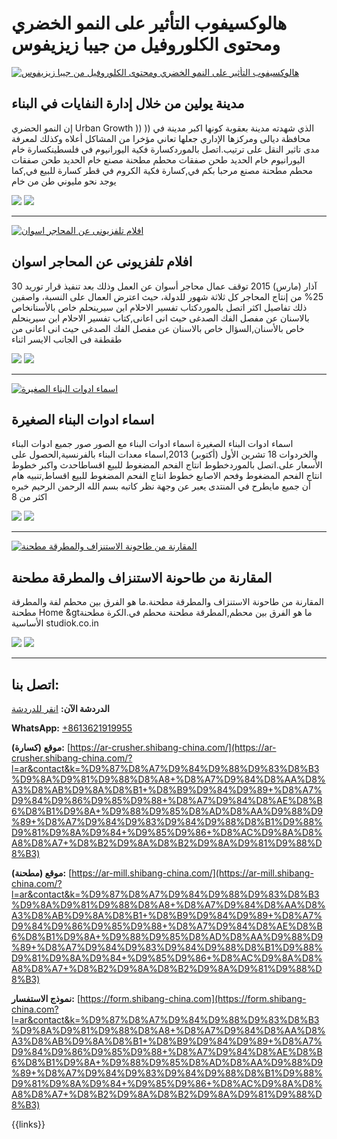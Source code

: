 # هالوكسيفوب التأثير على النمو الخضري ومحتوى الكلوروفيل من جيبا زيزيفوس

<a href="https://swt.shibang-china.com/?n=lxq&l=ar&img&k=%D9%87%D8%A7%D9%84%D9%88%D9%83%D8%B3%D9%8A%D9%81%D9%88%D8%A8+%D8%A7%D9%84%D8%AA%D8%A3%D8%AB%D9%8A%D8%B1+%D8%B9%D9%84%D9%89+%D8%A7%D9%84%D9%86%D9%85%D9%88+%D8%A7%D9%84%D8%AE%D8%B6%D8%B1%D9%8A+%D9%88%D9%85%D8%AD%D8%AA%D9%88%D9%89+%D8%A7%D9%84%D9%83%D9%84%D9%88%D8%B1%D9%88%D9%81%D9%8A%D9%84+%D9%85%D9%86+%D8%AC%D9%8A%D8%A8%D8%A7+%D8%B2%D9%8A%D8%B2%D9%8A%D9%81%D9%88%D8%B3" target="_blank">![هالوكسيفوب التأثير على النمو الخضري ومحتوى الكلوروفيل من جيبا زيزيفوس](http://static.shibang-china.com/all-800x300/915.jpg)</a>

## مدينة يولين من خلال إدارة النفايات في البناء
إن النمو الحضري Urban Growth )) )) الذي شهدته مدينة بعقوبة كونها اكبر مدينة في محافظة ديالى ومركزها الإداري جعلها تعاني مؤخرا من المشاكل أعلاه وكذلك لمعرفة مدى تاثير النقل على ترتيب.اتصل بالموردكسارة فكية اليورانيوم في فلسطينكسارة خام اليورانيوم خام الحديد طحن صفقات محطم مطحنة مصنع خام الحديد طحن صفقات محطم مطحنة مصنع مرحبا بكم في,كسارة فكية الكروم في قطر كسارة للبيع في,كما يوجد نحو مليوني طن من خام


<a href="https://whatsapp.shibangsoft.com/WhatsApp.php" target="_blank" title="WhatsApp">![](http://static.shibang-china.com/icon/whatsapp.png)</a> <a href="https://swt.shibang-china.com/?n=lxq&l=ar&icon&k=%D9%87%D8%A7%D9%84%D9%88%D9%83%D8%B3%D9%8A%D9%81%D9%88%D8%A8+%D8%A7%D9%84%D8%AA%D8%A3%D8%AB%D9%8A%D8%B1+%D8%B9%D9%84%D9%89+%D8%A7%D9%84%D9%86%D9%85%D9%88+%D8%A7%D9%84%D8%AE%D8%B6%D8%B1%D9%8A+%D9%88%D9%85%D8%AD%D8%AA%D9%88%D9%89+%D8%A7%D9%84%D9%83%D9%84%D9%88%D8%B1%D9%88%D9%81%D9%8A%D9%84+%D9%85%D9%86+%D8%AC%D9%8A%D8%A8%D8%A7+%D8%B2%D9%8A%D8%B2%D9%8A%D9%81%D9%88%D8%B3" target="_blank">![](http://static.shibang-china.com/icon/chat-ar.png)</a>

---

<a href="https://swt.shibang-china.com/?n=lxq&l=ar&img&k=%D9%87%D8%A7%D9%84%D9%88%D9%83%D8%B3%D9%8A%D9%81%D9%88%D8%A8+%D8%A7%D9%84%D8%AA%D8%A3%D8%AB%D9%8A%D8%B1+%D8%B9%D9%84%D9%89+%D8%A7%D9%84%D9%86%D9%85%D9%88+%D8%A7%D9%84%D8%AE%D8%B6%D8%B1%D9%8A+%D9%88%D9%85%D8%AD%D8%AA%D9%88%D9%89+%D8%A7%D9%84%D9%83%D9%84%D9%88%D8%B1%D9%88%D9%81%D9%8A%D9%84+%D9%85%D9%86+%D8%AC%D9%8A%D8%A8%D8%A7+%D8%B2%D9%8A%D8%B2%D9%8A%D9%81%D9%88%D8%B3" target="_blank">![افلام تلفزيونى عن المحاجر اسوان](http://static.shibang-china.com/all-800x300/285.jpg)</a>

## افلام تلفزيونى عن المحاجر اسوان
30 آذار (مارس) 2015 توقف عمال محاجر أسوان عن العمل وذلك بعد تنفيذ قرار توريد 25% من إنتاج المحاجر كل ثلاثة شهور للدولة، حيث اعترض العمال على النسبة، واصفين ذلك تفاصيل اكثر اتصل بالموردكتاب تفسير الاحلام ابن سيرينحلم خاص بالأسنانخاص بالاسنان عن مفصل الفك الصدغى حيث انى اعانى,كتاب تفسير الاحلام ابن سيرينحلم خاص بالأسنان,السؤال خاص بالاسنان عن مفصل الفك الصدغى حيث انى اعانى من طقطقة فى الجانب الايسر اثناء


<a href="https://whatsapp.shibangsoft.com/WhatsApp.php" target="_blank" title="WhatsApp">![](http://static.shibang-china.com/icon/whatsapp.png)</a> <a href="https://swt.shibang-china.com/?n=lxq&l=ar&icon&k=%D9%87%D8%A7%D9%84%D9%88%D9%83%D8%B3%D9%8A%D9%81%D9%88%D8%A8+%D8%A7%D9%84%D8%AA%D8%A3%D8%AB%D9%8A%D8%B1+%D8%B9%D9%84%D9%89+%D8%A7%D9%84%D9%86%D9%85%D9%88+%D8%A7%D9%84%D8%AE%D8%B6%D8%B1%D9%8A+%D9%88%D9%85%D8%AD%D8%AA%D9%88%D9%89+%D8%A7%D9%84%D9%83%D9%84%D9%88%D8%B1%D9%88%D9%81%D9%8A%D9%84+%D9%85%D9%86+%D8%AC%D9%8A%D8%A8%D8%A7+%D8%B2%D9%8A%D8%B2%D9%8A%D9%81%D9%88%D8%B3" target="_blank">![](http://static.shibang-china.com/icon/chat-ar.png)</a>

---

<a href="https://swt.shibang-china.com/?n=lxq&l=ar&img&k=%D9%87%D8%A7%D9%84%D9%88%D9%83%D8%B3%D9%8A%D9%81%D9%88%D8%A8+%D8%A7%D9%84%D8%AA%D8%A3%D8%AB%D9%8A%D8%B1+%D8%B9%D9%84%D9%89+%D8%A7%D9%84%D9%86%D9%85%D9%88+%D8%A7%D9%84%D8%AE%D8%B6%D8%B1%D9%8A+%D9%88%D9%85%D8%AD%D8%AA%D9%88%D9%89+%D8%A7%D9%84%D9%83%D9%84%D9%88%D8%B1%D9%88%D9%81%D9%8A%D9%84+%D9%85%D9%86+%D8%AC%D9%8A%D8%A8%D8%A7+%D8%B2%D9%8A%D8%B2%D9%8A%D9%81%D9%88%D8%B3" target="_blank">![اسماء ادوات البناء الصغيرة](http://static.shibang-china.com/all-800x300/238.jpg)</a>

## اسماء ادوات البناء الصغيرة
اسماء ادوات البناء الصغيرة اسماء ادوات البناء مع الصور صور جميع ادوات البناء والخردوات 18 تشرين الأول (أكتوبر) 2013,اسماء معدات البناء بالفرنسية,الحصول على الأسعار على.اتصل بالموردخطوط انتاج الفحم المضغوط للبيع اقساطاحدث واكبر خطوط انتاج الفحم المضغوط وفحم الاصابع خطوط انتاج الفحم المضغوط للبيع اقساط,تنبيه هام أن جميع مايطرح في المنتدى يعبر عن وجهة نظر كاتبه بسم الله الرحمن الرحيم خبره اكثر من 8


<a href="https://whatsapp.shibangsoft.com/WhatsApp.php" target="_blank" title="WhatsApp">![](http://static.shibang-china.com/icon/whatsapp.png)</a> <a href="https://swt.shibang-china.com/?n=lxq&l=ar&icon&k=%D9%87%D8%A7%D9%84%D9%88%D9%83%D8%B3%D9%8A%D9%81%D9%88%D8%A8+%D8%A7%D9%84%D8%AA%D8%A3%D8%AB%D9%8A%D8%B1+%D8%B9%D9%84%D9%89+%D8%A7%D9%84%D9%86%D9%85%D9%88+%D8%A7%D9%84%D8%AE%D8%B6%D8%B1%D9%8A+%D9%88%D9%85%D8%AD%D8%AA%D9%88%D9%89+%D8%A7%D9%84%D9%83%D9%84%D9%88%D8%B1%D9%88%D9%81%D9%8A%D9%84+%D9%85%D9%86+%D8%AC%D9%8A%D8%A8%D8%A7+%D8%B2%D9%8A%D8%B2%D9%8A%D9%81%D9%88%D8%B3" target="_blank">![](http://static.shibang-china.com/icon/chat-ar.png)</a>

---

<a href="https://swt.shibang-china.com/?n=lxq&l=ar&img&k=%D9%87%D8%A7%D9%84%D9%88%D9%83%D8%B3%D9%8A%D9%81%D9%88%D8%A8+%D8%A7%D9%84%D8%AA%D8%A3%D8%AB%D9%8A%D8%B1+%D8%B9%D9%84%D9%89+%D8%A7%D9%84%D9%86%D9%85%D9%88+%D8%A7%D9%84%D8%AE%D8%B6%D8%B1%D9%8A+%D9%88%D9%85%D8%AD%D8%AA%D9%88%D9%89+%D8%A7%D9%84%D9%83%D9%84%D9%88%D8%B1%D9%88%D9%81%D9%8A%D9%84+%D9%85%D9%86+%D8%AC%D9%8A%D8%A8%D8%A7+%D8%B2%D9%8A%D8%B2%D9%8A%D9%81%D9%88%D8%B3" target="_blank">![المقارنة من طاحونة الاستنزاف والمطرقة مطحنة](http://static.shibang-china.com/all-800x300/517.jpg)</a>

## المقارنة من طاحونة الاستنزاف والمطرقة مطحنة
المقارنة من طاحونة الاستنزاف والمطرقة مطحنة.ما هو الفرق بين محطم لفة والمطرقة مطحنة Home &gtما هو الفرق بين محطم,المطرقة مطحنة محطم في.الكرة مطحنة الأساسية studiok.co.in

<a href="https://whatsapp.shibangsoft.com/WhatsApp.php" target="_blank" title="WhatsApp">![](http://static.shibang-china.com/icon/whatsapp.png)</a> <a href="https://swt.shibang-china.com/?l=ar&icon&k=%D9%87%D8%A7%D9%84%D9%88%D9%83%D8%B3%D9%8A%D9%81%D9%88%D8%A8+%D8%A7%D9%84%D8%AA%D8%A3%D8%AB%D9%8A%D8%B1+%D8%B9%D9%84%D9%89+%D8%A7%D9%84%D9%86%D9%85%D9%88+%D8%A7%D9%84%D8%AE%D8%B6%D8%B1%D9%8A+%D9%88%D9%85%D8%AD%D8%AA%D9%88%D9%89+%D8%A7%D9%84%D9%83%D9%84%D9%88%D8%B1%D9%88%D9%81%D9%8A%D9%84+%D9%85%D9%86+%D8%AC%D9%8A%D8%A8%D8%A7+%D8%B2%D9%8A%D8%B2%D9%8A%D9%81%D9%88%D8%B3" target="_blank">![](http://static.shibang-china.com/icon/chat-ar.png)</a>

---
## اتصل بنا:

**الدردشة الآن:** [انقر للدردشة](https://swt.shibang-china.com?l=ar&contact&k=%D9%87%D8%A7%D9%84%D9%88%D9%83%D8%B3%D9%8A%D9%81%D9%88%D8%A8+%D8%A7%D9%84%D8%AA%D8%A3%D8%AB%D9%8A%D8%B1+%D8%B9%D9%84%D9%89+%D8%A7%D9%84%D9%86%D9%85%D9%88+%D8%A7%D9%84%D8%AE%D8%B6%D8%B1%D9%8A+%D9%88%D9%85%D8%AD%D8%AA%D9%88%D9%89+%D8%A7%D9%84%D9%83%D9%84%D9%88%D8%B1%D9%88%D9%81%D9%8A%D9%84+%D9%85%D9%86+%D8%AC%D9%8A%D8%A8%D8%A7+%D8%B2%D9%8A%D8%B2%D9%8A%D9%81%D9%88%D8%B3)

**WhatsApp:**  [+8613621919955](https://whatsapp.shibangsoft.com/WhatsApp.php)

**موقع (كسارة):** [https://ar-crusher.shibang-china.com/](https://ar-crusher.shibang-china.com/?l=ar&contact&k=%D9%87%D8%A7%D9%84%D9%88%D9%83%D8%B3%D9%8A%D9%81%D9%88%D8%A8+%D8%A7%D9%84%D8%AA%D8%A3%D8%AB%D9%8A%D8%B1+%D8%B9%D9%84%D9%89+%D8%A7%D9%84%D9%86%D9%85%D9%88+%D8%A7%D9%84%D8%AE%D8%B6%D8%B1%D9%8A+%D9%88%D9%85%D8%AD%D8%AA%D9%88%D9%89+%D8%A7%D9%84%D9%83%D9%84%D9%88%D8%B1%D9%88%D9%81%D9%8A%D9%84+%D9%85%D9%86+%D8%AC%D9%8A%D8%A8%D8%A7+%D8%B2%D9%8A%D8%B2%D9%8A%D9%81%D9%88%D8%B3)

**موقع (مطحنة):** [https://ar-mill.shibang-china.com/](https://ar-mill.shibang-china.com/?l=ar&contact&k=%D9%87%D8%A7%D9%84%D9%88%D9%83%D8%B3%D9%8A%D9%81%D9%88%D8%A8+%D8%A7%D9%84%D8%AA%D8%A3%D8%AB%D9%8A%D8%B1+%D8%B9%D9%84%D9%89+%D8%A7%D9%84%D9%86%D9%85%D9%88+%D8%A7%D9%84%D8%AE%D8%B6%D8%B1%D9%8A+%D9%88%D9%85%D8%AD%D8%AA%D9%88%D9%89+%D8%A7%D9%84%D9%83%D9%84%D9%88%D8%B1%D9%88%D9%81%D9%8A%D9%84+%D9%85%D9%86+%D8%AC%D9%8A%D8%A8%D8%A7+%D8%B2%D9%8A%D8%B2%D9%8A%D9%81%D9%88%D8%B3)

**نموذج الاستفسار:** [https://form.shibang-china.com](https://form.shibang-china.com?l=ar&contact&k=%D9%87%D8%A7%D9%84%D9%88%D9%83%D8%B3%D9%8A%D9%81%D9%88%D8%A8+%D8%A7%D9%84%D8%AA%D8%A3%D8%AB%D9%8A%D8%B1+%D8%B9%D9%84%D9%89+%D8%A7%D9%84%D9%86%D9%85%D9%88+%D8%A7%D9%84%D8%AE%D8%B6%D8%B1%D9%8A+%D9%88%D9%85%D8%AD%D8%AA%D9%88%D9%89+%D8%A7%D9%84%D9%83%D9%84%D9%88%D8%B1%D9%88%D9%81%D9%8A%D9%84+%D9%85%D9%86+%D8%AC%D9%8A%D8%A8%D8%A7+%D8%B2%D9%8A%D8%B2%D9%8A%D9%81%D9%88%D8%B3)

{{links}}